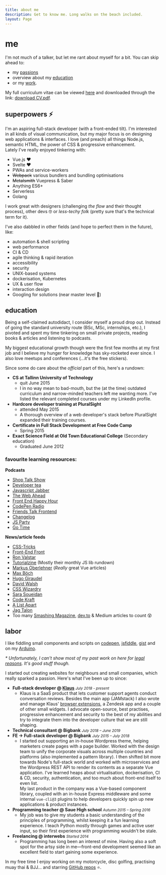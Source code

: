 ```yaml
---
title: about me
description: Get to know me. Long walks on the beach included.
layout: Page
---
```


# me

I'm not much of a talker, but let me rant about myself for a bit. You can skip ahead to:
- my [passions](#superpowers-⚡)
- overview about my [education](#education)
- or my [work](#labor).

My full curriculum vitae can be viewed [here](/cv/) and downloaded through the link: [download CV.pdf](/assets/cv/CV-Andreas-Johan-Virkus.pdf).

## superpowers <span class="emoji">⚡</span>

I'm an aspiring full-stack developer (with a front-ended tilt). I'm interested in all kinds of visual communication, but my major focus is on designing web applications & interfaces. I love (and preach) all things Node.js, semantic HTML, the power of CSS & progressive enhancement.\
Lately I've really enjoyed tinkering with:
- Vue.js ♥
- Svelte ♥
- PWAs and service-workers
- ~~Webpack~~ various bundlers and bundling optimisations
- ~~Metalsmith~~ Vuepress & Saber
- Anything ES6+
- Serverless
- Golang

I work great with designers (challenging _the flow_ and their thought process),
other devs 🤓 or _less-techy folk_ (pretty sure that's the technical term for it).

I've also dabbled in other fields (and hope to perfect them in the future), like:
- automation & shell scripting
- web performance
- CI & CD
- agile thinking & rapid iteration
- accessibility
- security
- UNIX-based systems
- dockerisation, Kubernetes
- UX & user flow
- interaction design
- Googling for solutions (near master level 💯)

## education

Being a self-claimed autodidact, I consider myself a proud drop out. Instead
of going the standard university route (BSc, MSc, internships, etc.), I pivoted and spent
my time tinkering on small private projects, reading books & articles and listening to podcasts.

My biggest educational growth though were the first few months at my first job
and I believe my hunger for knowledge has sky-rocketed ever since. I also love
meetups and conferences (...it's the free stickers).

Since some do care about the _official_ part of this, here's a rundown:
- **CS at Tallinn University of Technology**
    - quit June 2015
    - I in no way mean to bad-mouth, but the (at the time) outdated curriculum and narrow-minded teachers left me wanting more. I've listed the relevant completed
    courses under my LinkedIn profile.
- **Hardcore developer training at PluralSight**
    - attended May 2015
    - A thorough overview of a web developer's stack before PluralSight expanded
    their training courses.
- **Certificate in Full Stack Development at Free Code Camp**
    - Spring 2015
- **Exact Science Field at Old Town Educational College** (Secondary education)
    - Graduated June 2012

### favourite learning resources:

**Podcasts**
- [Shop Talk Show](http://shoptalkshow.com/)
- [Developer tea](https://spec.fm/podcasts/developer-tea)
- [Javascript Jabber](http://devchat.tv/js-jabber/picks)
- [The Web Ahead](http://5by5.tv/webahead)
- [Front End Happy Hour](http://frontendhappyhour.com/)
- [CodePen Radio](https://blog.codepen.io/radio/)
- [Friends Talk Frontend](https://friendstalkfrontend.com/)
- [Changelog](https://changelog.com/podcast)
- [JS Party](https://changelog.com/jsparty)
- [Go Time](https://changelog.com/gotime)

**News/article feeds**
- [CSS-Tricks](https://css-tricks.com/)
- [Front-End Front](https://frontendfront.com/)
- [Ron Valstar](http://ronvalstar.nl/)
- [Tutorialzine](https://tutorialzine.com/feed) (Mostly their monthly JS lib rundown)
- [Markus Oberlehner](https://markus.oberlehner.net/blog/) (_Really_ great Vue articles)
- [Max Böch](https://mxb.dev/blog/)
- [Hugo Giraudel](https://hugogiraudel.com/)
- [David Walsh](https://davidwalsh.name/)
- [CSS Wizardry](https://csswizardry.com/)
- [Sara Soueidan](https://sarasoueidan.com/)
- [Code Kraft](https://abdulapopoola.com/)
- [A List Apart](https://alistapart.com/)
- [Jag Talon](https://www.jagtalon.com/)
- Too many [Smashing Magazine](https://www.smashingmagazine.com/articles/),
[dev.to](https://dev.to) & Medium articles to count 😵

## labor

I like fiddling small components and scripts on [codepen](https://codepen.io/ajv/pens/popular), [jsfiddle](https://jsfiddle.net/user/andreasvirkus/fiddles/), [gist](https://gist.github.com/andreasvirkus/) and on my [Arduino](https://github.com/andreasvirkus).

_* Unfortunately, I can't show most of my past work on here for [legal reasons](https://en.wikipedia.org/wiki/Non-disclosure_agreement).
It's good stuff though._

I started out creating websites for neighbours and small companies, which really sparked a passion. Here's what I've been up to since:
- **Full-stack developer @ [Klaus](https://klausapp.com?utm_source=andreasvirkus.me)**
  <span style="font-size:85%">_July 2018 - present_</span>
  - Klaus is a SaaS product that lets customer support agents conduct
  conversation reviews. Besides the main app (JAMstack) I also wrote and
  manage Klaus' [browser extensions](https://klausapp.com/browser-extension),
  a Zendesk app and a couple of other small widgets. I advocate
  open-source, best practises, progressive enhancement and security to
  the best of my abilities and try to integrate them into the
  developer culture that we are still shaping.
- **Technical consultant @ Bigbank**
  <span style="font-size:85%">_July 2018 – June 2019_</span>
- **FE -> Full-stack developer @ Bigbank**
  <span style="font-size:85%">_July 2015 – July 2018_</span>
  - I started out supporting an in-house Wordpress theme, helping marketers create pages
  with a page builder. Worked with the design team to unify the corporate visuals
  across multiple countries and platforms (also implemented a pattern library).
  I then shifted bit more towards Node's full-stack world and worked with microservices
  and the Wordpress REST API to render its contents as a separate Vue application.
  I've learned heaps about virtualisation, dockerisation, CI & CD, security,
  authentication, and too much about front-end itself to even list.\
  My last product in the company was a Vue-based component library, coupled with
  an in-house Express middleware and some internal `vue-cli@3` plugins to help developers
  quickly spin up new applications & product instances.
- **Programming teacher @ Saue High school**
  <span style="font-size:85%">_Autumn 2015 – Spring 2016_</span>
  - My job was to give my students a basic understanding of the principles of
  programming, whilst keeping it a fun learning experience. I teach Python
  mostly through games and active user input, so their first experience
  with programming wouldn't be stale.
- **Freelancing @ interwebs**
  <span style="font-size:85%">_Started 2014_</span>
  - Programming has long been an interest of mine. Having also a soft spot
  for the artsy side in me—front-end development seemed like an excellent
  field to start gaining some experience.

In my free time I enjoy working on my motorcycle, disc golfing, practising muay thai & BJJ... and starring [GitHub repos](https://github.com/andreasvirkus?tab=stars) ⭐.
